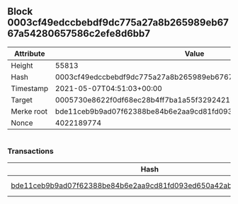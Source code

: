 ## Block 0003cf49edccbebdf9dc775a27a8b265989eb6767a54280657586c2efe8d6bb7

Attribute | Value
--- | ---
Height | 55813
Hash | 0003cf49edccbebdf9dc775a27a8b265989eb6767a54280657586c2efe8d6bb7
Timestamp | 2021-05-07T04:51:03+00:00
Target | 0005730e8622f0df68ec28b4ff7ba1a55f32924210011fd7bf11b91482ad778c
Merke root | bde11ceb9b9ad07f62388be84b6e2aa9cd81fd093ed650a42ab5811bdc0831f7
Nonce | 4022189774

```

```

### Transactions

Hash | Amount
--- | ---
[bde11ceb9b9ad07f62388be84b6e2aa9cd81fd093ed650a42ab5811bdc0831f7](bde11ceb9b9ad07f62388be84b6e2aa9cd81fd093ed650a42ab5811bdc0831f7.md) | 10.00000000 SKEPTI 

